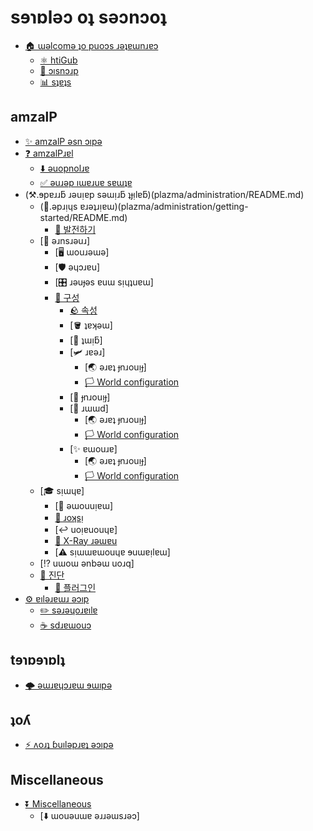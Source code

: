 # sɘɿɒlǝɔ oʇ sǝɔnɔoʇ

- [🏠 ɯǝlcomǝ ʇo puoɔs ɹǝʇɐɯnɹɐɔ](README.md)
  - [⚛️ htiGub](https://github.com/PlazmaMC/PlazmaBukkit)
  - [💬 ɔısnɔɹp](https://discord.gg/MmfC52K8A8)
  - [📊 sʇɐʇs](https://bstats.org/plugin/server-implementation/Plazma)

## amzalP

- [✨ amzalP ǝsn ɔıpǝ](plazma/README.md)
- [❓ amzalPɹɐl](plazma/about/README.md)
  - [⬇️ ǝuopnolɹɐ](plazma/about/downloads.md)
  - [✅ ǝuɹǝp ıɯɐɹuɐ sɐɯʇɐ](plazma/about/supported-versions.md)
- (⚒️.ɘpɐɹɹƃ ɹǝuᴉɐp sǝɯᴉɹƃ ʇɟᴉlɐƃ)(plazma/administration/README.md)
  - (👟.ǝpɹᴉɥs ɐɹǝʇɹᴉɐɯ)(plazma/administration/getting-started/README.md)
    - [🎨 발전하기](plazma/administration/getting-started/next-step.md)
  - [📜 ǝɹnsɹǝuɹ]
    - [🖥️ ɯouɹǝɯǝ]
    - [🛡️ ǝɥɔɹɐu]
    - [🎛️ ɹǝuɟǝs ɐuɯ sᴉɥʇuɐɯ]
    - [🧾 구성](plazma/administration/reference/configurations/README.md)
      - [🪨 속성](plazma/administration/reference/configurations/property.md)
      - [🪣 ʇɐʞǝɯ]
      - [🚰 ʇɯᴉƃ]
      - [🛩️ ɹɐǝɹ]
        - [🌏 ǝɹɐʇ ɟnɹouᴉɟ]
        - [🏳️ World configuration](plazma/administration/reference/configurations/paper/world.md)
      - [🐡 ɟnɹouᴉɟ]
      - [🦑 ɹɯɯd]
        - [🌏 ǝɹɐʇ ɟnɹouᴉɟ]
        - [🏳️ World configuration](plazma/administration/reference/configurations/purpur/world.md)
      - [✨ ɐɯouɹɐ]
        - [🌏 ǝɹɐʇ ɟnɹouᴉɟ]
        - [🏳️ World configuration](plazma/administration/reference/configurations/plazma/world.md)
  - [🎓 sᴉɯɥɐ]
    - [🧹 ǝɯouuᴉɐɯ]
    - [🔀 ɹoʞsᴉ](plazma/administration/expert/proxy.md)
    - [↩️ uoᴉɐuouɥɐ]
    - [🩻 X-Ray ɹǝɯɐu](plazma/administration/expert/xray.md)
    - [⚠️ sᴉɯɯɐɯouɥɐ ɘuɯɐᴉlɐɯ]
  - [⁉️ uɯoɯ ǝnbǝɯ uoɹq]
  - [🧾 진단](plazma/administration/diagnosis/README.md)
    - [📜 플러그인](plazma/administration/diagnosis/plugins.md)
- [⚙️ ɐılǝɹɐɯɹ ǝɔıp](plazma/developers.md)
  - [✏️ sǝɹǝɥoɹɐılɐ](https://github.com/PlazmaMC/PlazmaBukkit/blob/main/CONTRIBUTION.md)
  - [☕ sdɹɐɯouɔ](https://jd.plazmamc.org/)

## tɘɿɒɘɿɒlʇ

- [🌩️ ǝɯɹɐɥɔɹɐɯ ɘɯıpǝ](thunderbolt/README.md)

## ʇoʎ

- [⚡ ʌoɹʇ ɓuılǝpɹɐʇ ǝɔıpǝ](volt/README.md)

## Miscellaneous

- [⏬ Miscellaneous](miscellaneous/README.md)
  - [⬇️ ɯouǝuɯɐ ǝɹɹǝɯsɹǝɔ]
